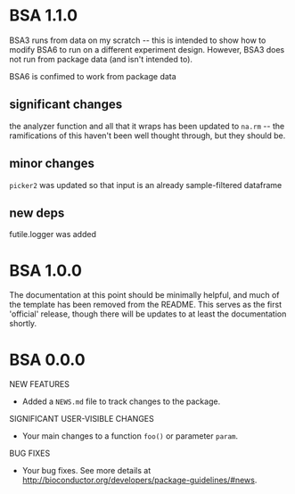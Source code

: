 # BSA 1.1.0

BSA3 runs from data on my scratch -- this is intended to show how to modify 
BSA6 to run on a different experiment design. However, BSA3 does not run from 
package data (and isn't intended to).

BSA6 is confimed to work from package data

## significant changes

the analyzer function and all that it wraps has been updated to `na.rm` -- the 
ramifications of this haven't been well thought through, but they should be.

## minor changes

`picker2` was updated so that input is an already sample-filtered dataframe

## new deps

futile.logger was added

# BSA 1.0.0

The documentation at this point should be minimally helpful, and much of the 
template has been removed from the README. This serves as the first 'official' 
release, though there will be updates to at least the documentation shortly.

# BSA 0.0.0

NEW FEATURES

* Added a `NEWS.md` file to track changes to the package.

SIGNIFICANT USER-VISIBLE CHANGES

* Your main changes to a function `foo()` or parameter `param`.

BUG FIXES

* Your bug fixes. See more details at
<http://bioconductor.org/developers/package-guidelines/#news>.
